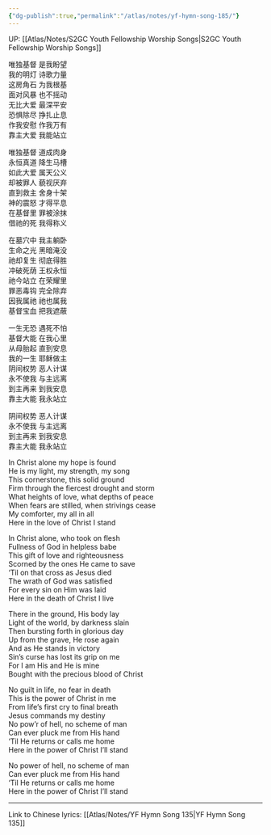 ```yaml
---
{"dg-publish":true,"permalink":"/atlas/notes/yf-hymn-song-185/"}
---
```


UP: [[Atlas/Notes/S2GC Youth Fellowship Worship Songs\|S2GC Youth Fellowship Worship Songs]]

唯独基督 是我盼望  
我的明灯 诗歌力量  
这房角石 为我根基  
面对风暴 也不摇动  
无比大爱 最深平安  
恐惧除尽 挣扎止息  
作我安慰 作我万有  
靠主大爱 我能站立  
  
唯独基督 道成肉身  
永恒真道 降生马槽  
如此大爱 属天公义  
却被罪人 藐视厌弃  
直到救主 舍身十架  
神的震怒 才得平息  
在基督里 罪被涂抹  
借祂的死 我得称义  
  
在墓穴中 我主躺卧  
生命之光 黑暗淹没  
祂却复生 彻底得胜  
冲破死荫 王权永恒  
祂今站立 在荣耀里  
罪恶毒钩 完全除弃  
因我属祂 祂也属我  
基督宝血 把我遮蔽  
  
一生无恐 遇死不怕  
基督大能 在我心里  
从母胎起 直到安息  
我的一生 耶稣做主  
阴间权势 恶人计谋  
永不使我 与主远离  
到主再来 到我安息  
靠主大能 我永站立  
  
阴间权势 恶人计谋  
永不使我 与主远离  
到主再来 到我安息  
靠主大能 我永站立


In Christ alone my hope is found  
He is my light, my strength, my song  
This cornerstone, this solid ground  
Firm through the fiercest drought and storm  
What heights of love, what depths of peace  
When fears are stilled, when strivings cease  
My comforter, my all in all  
Here in the love of Christ I stand  
  
In Christ alone, who took on flesh  
Fullness of God in helpless babe  
This gift of love and righteousness  
Scorned by the ones He came to save  
‘Til on that cross as Jesus died  
The wrath of God was satisfied  
For every sin on Him was laid  
Here in the death of Christ I live  
  
There in the ground, His body lay  
Light of the world, by darkness slain  
Then bursting forth in glorious day  
Up from the grave, He rose again  
And as He stands in victory  
Sin’s curse has lost its grip on me  
For I am His and He is mine  
Bought with the precious blood of Christ  
  
No guilt in life, no fear in death  
This is the power of Christ in me  
From life’s first cry to final breath  
Jesus commands my destiny  
No pow’r of hell, no scheme of man  
Can ever pluck me from His hand  
‘Til He returns or calls me home  
Here in the power of Christ I’ll stand  
  
No power of hell, no scheme of man  
Can ever pluck me from His hand  
‘Til He returns or calls me home  
Here in the power of Christ I’ll stand

---

Link to Chinese lyrics:
[[Atlas/Notes/YF Hymn Song 135\|YF Hymn Song 135]]